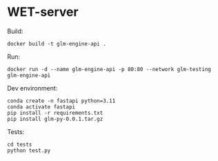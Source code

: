 # WET-server

Build:

```
docker build -t glm-engine-api .
```

Run:

```
docker run -d --name glm-engine-api -p 80:80 --network glm-testing glm-engine-api
```

Dev environment:

```
conda create -n fastapi python=3.11
conda activate fastapi
pip install -r requirements.txt
pip install glm-py-0.0.1.tar.gz
```


Tests:

```
cd tests
python test.py
```
